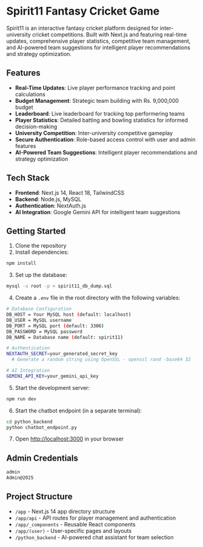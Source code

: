 # Spirit11 Fantasy Cricket Game

Spirit11 is an interactive fantasy cricket platform designed for inter-university cricket competitions. Built with Next.js and featuring real-time updates, comprehensive player statistics, competitive team management, and AI-powered team suggestions for intelligent player recommendations and strategy optimization.

## Features

- **Real-Time Updates**: Live player performance tracking and point calculations
- **Budget Management**: Strategic team building with Rs. 9,000,000 budget
- **Leaderboard**: Live leaderboard for tracking top performering teams
- **Player Statistics**: Detailed batting and bowling statistics for informed decision-making
- **University Competition**: Inter-university competitive gameplay
- **Secure Authentication**: Role-based access control with user and admin features
- **AI-Powered Team Suggestions**: Intelligent player recommendations and strategy optimization

## Tech Stack

- **Frontend**: Next.js 14, React 18, TailwindCSS
- **Backend**: Node.js, MySQL
- **Authentication**: NextAuth.js
- **AI Integration**: Google Gemini API for intelligent team suggestions

## Getting Started

1. Clone the repository
2. Install dependencies:
```bash
npm install
```
3. Set up the database:
```bash
mysql -u root -p < spirit11_db_dump.sql
```
4. Create a `.env` file in the root directory with the following variables:
```bash
# Database Configuration
DB_HOST = Your MySQL host (default: localhost)
DB_USER = MySQL username
DB_PORT = MySQL port (default: 3306)
DB_PASSWORD = MySQL password
DB_NAME = Database name (default: spirit11)

# Authentication
NEXTAUTH_SECRET=your_generated_secret_key
  # Generate a random string using OpenSSL - openssl rand -base64 32

# AI Integration
GEMINI_API_KEY=your_gemini_api_key
```
5. Start the development server:
```bash
npm run dev
```
6. Start the chatbot endpoint (in a separate terminal):
```bash
cd python_backend
python chatbot_endpoint.py
```
7. Open [http://localhost:3000](http://localhost:3000) in your browser

## Admin Credentials
```bash
admin
Admin@2025  
```


## Project Structure

- `/app` - Next.js 14 app directory structure
- `/app/api` - API routes for player management and authentication
- `/app/_components` - Reusable React components
- `/app/(user)` - User-specific pages and layouts
- `/python_backend` - AI-powered chat assistant for team selection